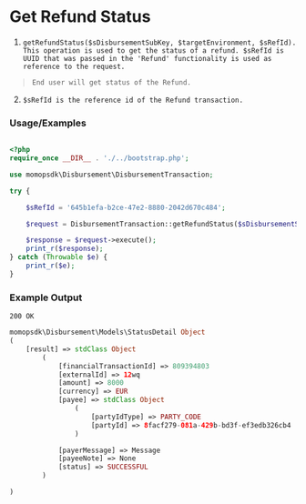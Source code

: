 # Get Refund Status

1.	`getRefundStatus($sDisbursementSubKey, $targetEnvironment, $sRefId). This operation is used to get the status of a refund. $sRefId is UUID that was passed in the 'Refund' functionality is used as reference to the request.`

> `End user will get status of the Refund. `
2. `$sRefId is the reference id of the Refund transaction.`

### Usage/Examples

```php

<?php
require_once __DIR__ . './../bootstrap.php';

use momopsdk\Disbursement\DisbursementTransaction;

try {

    $sRefId = '645b1efa-b2ce-47e2-8880-2042d670c484';

    $request = DisbursementTransaction::getRefundStatus($sDisbursementSubKey, $targetEnvironment, $sRefId);

    $response = $request->execute();
    print_r($response);
} catch (Throwable $e) {
    print_r($e);
}

```

### Example Output
`200 OK`
```php
momopsdk\Disbursement\Models\StatusDetail Object
(
    [result] => stdClass Object
        (
            [financialTransactionId] => 809394803
            [externalId] => 12wq
            [amount] => 8000
            [currency] => EUR
            [payee] => stdClass Object
                (
                    [partyIdType] => PARTY_CODE
                    [partyId] => 8facf279-081a-429b-bd3f-ef3edb326cb4
                )

            [payerMessage] => Message
            [payeeNote] => None
            [status] => SUCCESSFUL
        )

)




```


